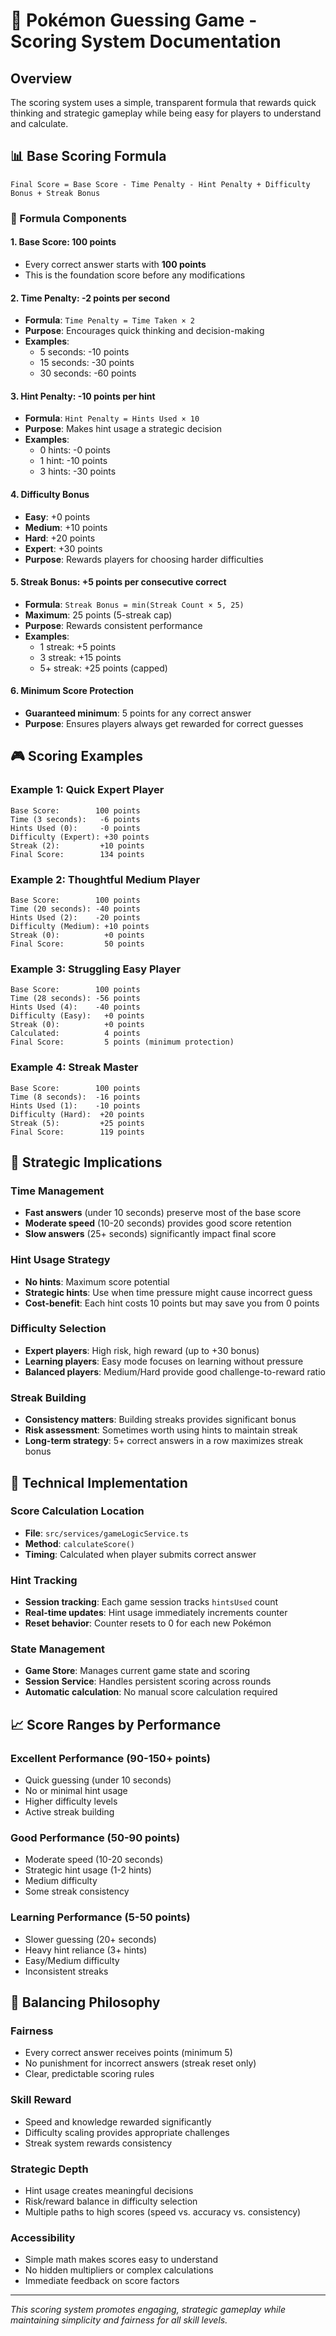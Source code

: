 # 🎯 Pokémon Guessing Game - Scoring System Documentation

## Overview

The scoring system uses a simple, transparent formula that rewards quick thinking and strategic gameplay while being easy for players to understand and calculate.

## 📊 Base Scoring Formula

```
Final Score = Base Score - Time Penalty - Hint Penalty + Difficulty Bonus + Streak Bonus
```

### 🔢 Formula Components

#### 1. **Base Score: 100 points**

- Every correct answer starts with **100 points**
- This is the foundation score before any modifications

#### 2. **Time Penalty: -2 points per second**

- **Formula**: `Time Penalty = Time Taken × 2`
- **Purpose**: Encourages quick thinking and decision-making
- **Examples**:
  - 5 seconds: -10 points
  - 15 seconds: -30 points
  - 30 seconds: -60 points

#### 3. **Hint Penalty: -10 points per hint**

- **Formula**: `Hint Penalty = Hints Used × 10`
- **Purpose**: Makes hint usage a strategic decision
- **Examples**:
  - 0 hints: -0 points
  - 1 hint: -10 points
  - 3 hints: -30 points

#### 4. **Difficulty Bonus**

- **Easy**: +0 points
- **Medium**: +10 points
- **Hard**: +20 points
- **Expert**: +30 points
- **Purpose**: Rewards players for choosing harder difficulties

#### 5. **Streak Bonus: +5 points per consecutive correct**

- **Formula**: `Streak Bonus = min(Streak Count × 5, 25)`
- **Maximum**: 25 points (5-streak cap)
- **Purpose**: Rewards consistent performance
- **Examples**:
  - 1 streak: +5 points
  - 3 streak: +15 points
  - 5+ streak: +25 points (capped)

#### 6. **Minimum Score Protection**

- **Guaranteed minimum**: 5 points for any correct answer
- **Purpose**: Ensures players always get rewarded for correct guesses

## 🎮 Scoring Examples

### Example 1: Quick Expert Player

```
Base Score:        100 points
Time (3 seconds):   -6 points
Hints Used (0):     -0 points
Difficulty (Expert): +30 points
Streak (2):         +10 points
Final Score:        134 points
```

### Example 2: Thoughtful Medium Player

```
Base Score:        100 points
Time (20 seconds): -40 points
Hints Used (2):    -20 points
Difficulty (Medium): +10 points
Streak (0):          +0 points
Final Score:         50 points
```

### Example 3: Struggling Easy Player

```
Base Score:        100 points
Time (28 seconds): -56 points
Hints Used (4):    -40 points
Difficulty (Easy):   +0 points
Streak (0):          +0 points
Calculated:          4 points
Final Score:         5 points (minimum protection)
```

### Example 4: Streak Master

```
Base Score:        100 points
Time (8 seconds):  -16 points
Hints Used (1):    -10 points
Difficulty (Hard):  +20 points
Streak (5):         +25 points
Final Score:        119 points
```

## 🎯 Strategic Implications

### **Time Management**

- **Fast answers** (under 10 seconds) preserve most of the base score
- **Moderate speed** (10-20 seconds) provides good score retention
- **Slow answers** (25+ seconds) significantly impact final score

### **Hint Usage Strategy**

- **No hints**: Maximum score potential
- **Strategic hints**: Use when time pressure might cause incorrect guess
- **Cost-benefit**: Each hint costs 10 points but may save you from 0 points

### **Difficulty Selection**

- **Expert players**: High risk, high reward (up to +30 bonus)
- **Learning players**: Easy mode focuses on learning without pressure
- **Balanced players**: Medium/Hard provide good challenge-to-reward ratio

### **Streak Building**

- **Consistency matters**: Building streaks provides significant bonus
- **Risk assessment**: Sometimes worth using hints to maintain streak
- **Long-term strategy**: 5+ correct answers in a row maximizes streak bonus

## 🔧 Technical Implementation

### **Score Calculation Location**

- **File**: `src/services/gameLogicService.ts`
- **Method**: `calculateScore()`
- **Timing**: Calculated when player submits correct answer

### **Hint Tracking**

- **Session tracking**: Each game session tracks `hintsUsed` count
- **Real-time updates**: Hint usage immediately increments counter
- **Reset behavior**: Counter resets to 0 for each new Pokémon

### **State Management**

- **Game Store**: Manages current game state and scoring
- **Session Service**: Handles persistent scoring across rounds
- **Automatic calculation**: No manual score calculation required

## 📈 Score Ranges by Performance

### **Excellent Performance (90-150+ points)**

- Quick guessing (under 10 seconds)
- No or minimal hint usage
- Higher difficulty levels
- Active streak building

### **Good Performance (50-90 points)**

- Moderate speed (10-20 seconds)
- Strategic hint usage (1-2 hints)
- Medium difficulty
- Some streak consistency

### **Learning Performance (5-50 points)**

- Slower guessing (20+ seconds)
- Heavy hint reliance (3+ hints)
- Easy/Medium difficulty
- Inconsistent streaks

## 🎲 Balancing Philosophy

### **Fairness**

- Every correct answer receives points (minimum 5)
- No punishment for incorrect answers (streak reset only)
- Clear, predictable scoring rules

### **Skill Reward**

- Speed and knowledge rewarded significantly
- Difficulty scaling provides appropriate challenges
- Streak system rewards consistency

### **Strategic Depth**

- Hint usage creates meaningful decisions
- Risk/reward balance in difficulty selection
- Multiple paths to high scores (speed vs. accuracy vs. consistency)

### **Accessibility**

- Simple math makes scores easy to understand
- No hidden multipliers or complex calculations
- Immediate feedback on score factors

---

_This scoring system promotes engaging, strategic gameplay while maintaining simplicity and fairness for all skill levels._
